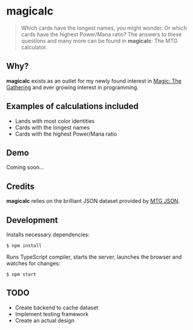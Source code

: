 # magicalc

> Which cards have the longest names, you might wonder. Or which cards have the highest Power/Mana ratio? The answers to these questions and many more can be found in __magicalc__: The MTG calculator.

## Why?
__magicalc__ exists as an outlet for my newly found interest in [Magic: The Gathering](http://magic.wizards.com/) and ever growing interest in programming.


## Examples of calculations included
- Lands with most color identities
- Cards with the longest names
- Cards with the highest Power/Mana ratio

## Demo
Coming soon...

## Credits
__magicalc__ relies on the brilliant JSON dataset provided by [MTG JSON](http://mtgjson.com/).

## Development
Installs necessary dependencies:
```
$ npm install
```

Runs TypeScript compiler, starts the server, launches the browser and watches for changes:
```
$ npm start
```

## TODO
- Create backend to cache dataset
- Implement testing framework
- Create an actual design
